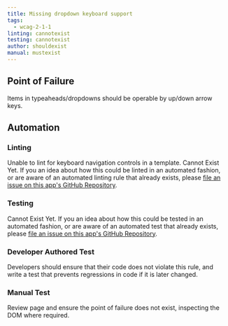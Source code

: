 ```yaml
---
title: Missing dropdown keyboard support
tags: 
  - wcag-2-1-1
linting: cannotexist
testing: cannotexist
author: shouldexist
manual: mustexist
---
```


## Point of Failure
Items in typeaheads/dropdowns should be operable by up/down arrow keys.


## Automation

### Linting
Unable to lint for keyboard navigation controls in a template. Cannot Exist Yet. If you an idea about how this could be linted in an automated fashion, or are aware of an automated linting rule that already exists, please [file an issue on this app's GitHub Repository](https://github.com/MelSumner/a11y-automation/issues).

### Testing
Cannot Exist Yet. If you an idea about how this could be tested in an automated fashion, or are aware of an automated test that already exists, please [file an issue on this app's GitHub Repository](https://github.com/MelSumner/a11y-automation/issues).

### Developer Authored Test
Developers should ensure that their code does not violate this rule, and write a test that prevents regressions in code if it is later changed.

### Manual Test
Review page and ensure the point of failure does not exist, inspecting the DOM where required.